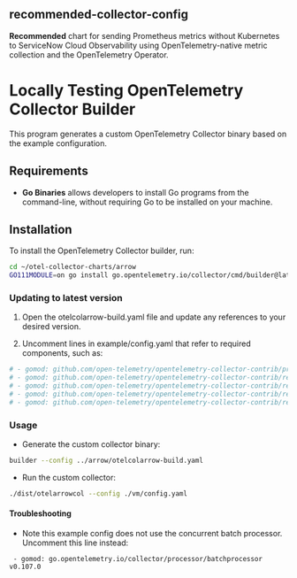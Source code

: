 ## recommended-collector-config

**Recommended** chart for sending Prometheus metrics without Kubernetes to ServiceNow Cloud Observability using OpenTelemetry-native metric collection and the OpenTelemetry Operator.

# Locally Testing OpenTelemetry Collector Builder

This program generates a custom OpenTelemetry Collector binary based on the example configuration.

## Requirements

- **Go Binaries** allows developers to install Go programs from the command-line, without requiring Go to be installed on your machine.

## Installation

To install the OpenTelemetry Collector builder, run:

```bash
cd ~/otel-collector-charts/arrow
GO111MODULE=on go install go.opentelemetry.io/collector/cmd/builder@latest
```

### Updating to latest version

1. Open the otelcolarrow-build.yaml file and update any references to your desired version.

2. Uncomment lines in example/config.yaml that refer to required components, such as:

```yaml
# - gomod: github.com/open-telemetry/opentelemetry-collector-contrib/processor/attributesprocessor v0.107.0
# - gomod: github.com/open-telemetry/opentelemetry-collector-contrib/receiver/prometheusreceiver v0.107.0
# - gomod: github.com/open-telemetry/opentelemetry-collector-contrib/receiver/hostmetricsreceiver v0.107.0
# - gomod: github.com/open-telemetry/opentelemetry-collector-contrib/receiver/kubeletstatsreceiver v0.107.0
# - gomod: github.com/open-telemetry/opentelemetry-collector-contrib/receiver/k8sclusterreceiver v0.107.0
```

### Usage

- Generate the custom collector binary:

```bash
builder --config ../arrow/otelcolarrow-build.yaml
```

- Run the custom collector:

```bash
./dist/otelarrowcol --config ./vm/config.yaml
```

#### Troubleshooting

- Note this example config does not use the concurrent batch processor. Uncomment this line instead:

` - gomod: go.opentelemetry.io/collector/processor/batchprocessor v0.107.0`
